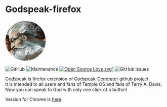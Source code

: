 # Godspeak-firefox

![Godspeak](icon128.png)

![GitHub](https://img.shields.io/github/license/sucyfer/godspeak-firefox?color=%23df2626)   ![Maintenance](https://img.shields.io/maintenance/yes/2020)  [![Open Source Love svg1](https://badges.frapsoft.com/os/v1/open-source.svg?v=103)](https://github.com/ellerbrock/open-source-badges/)  ![GitHub issues](https://img.shields.io/github/issues-raw/sucyfer/godspeak-firefox)


Godspeak is firefox extension of [Godspeak-Generator](https://github.com/jcpsimmons/Godspeak-Generator) github project.  
It is intended to all users and fans of Temple OS and fans of Terry A. Davis.  
Now you can speak to God with only one click of a button!  

Version for Chrome is [here](https://github.com/ssucifer/godspeak)

